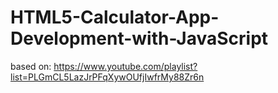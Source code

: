 # HTML5-Calculator-App-Development-with-JavaScript
based on: https://www.youtube.com/playlist?list=PLGmCL5LazJrPFqXywOUfjIwfrMy88Zr6n
